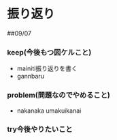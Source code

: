  # 振り返り

  ##09/07

  ### keep(今後もつ図ケルこと)

 - mainiti振り返りを書く
 - gannbaru

 ### problem(問題なのでやめること)

 - nakanaka umakuikanai

 ### try今後やりたいこと

